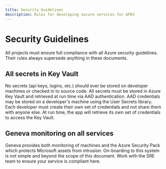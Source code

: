 ```yaml
---
title: Security Guidelines
description: Rules for developing secure services for APEX
---
```

# Security Guidelines

All projects must ensure full compliance with all Azure security guidelines. Their rules always supersede anything in these documents.

## All secrets in Key Vault

No secrets (api keys, logins, etc.) should ever be stored on developer machines or checked in to source code. All secrets must be stored in Azure Key Vault and retrieved at run time via AAD authentication. AAD credentials may be stored on a developer's machine using the User Secrets library. Each developer must create their own set of credentials and not share them with anyone else. At run time, the app will retrieve its own set of credentials to access the Key Vault.

## Geneva monitoring on all services

Geneva provides both monitoring of machines and the Azure Security Pack which protects Microsoft assets from intrusion. On-boarding to this system is not simple and beyond the scope of this document. Work with the SRE team to ensure your service is compliant here.